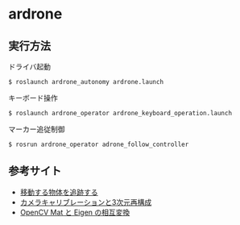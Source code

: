 # ardrone  
## 実行方法
ドライバ起動
```
$ roslaunch ardrone_autonomy ardrone.launch
```
キーボード操作
```
$ roslaunch ardrone_operator ardrone_keyboard_operation.launch
```
マーカー追従制御
```
$ rosrun ardrone_operator adrone_follow_controller
```

## 参考サイト
- [移動する物体を追跡する](https://cvtech.cc/tracking/)
- [カメラキャリブレーションと3次元再構成](http://opencv.jp/opencv-2svn/cpp/camera_calibration_and_3d_reconstruction.html#cv-solvepnp)
- [OpenCV Mat と Eigen の相互変換](http://dronevisionml.blogspot.com/2015/07/opencv-mat-eigen.html)